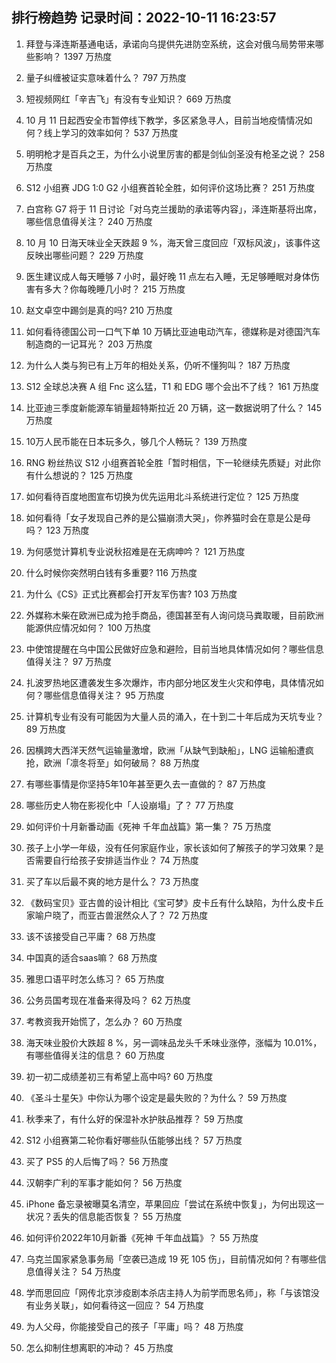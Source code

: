 
## 排行榜趋势 记录时间：2022-10-11 16:23:57
  
  1. 拜登与泽连斯基通电话，承诺向乌提供先进防空系统，这会对俄乌局势带来哪些影响？ 1397 万热度
    
  2. 量子纠缠被证实意味着什么？ 797 万热度
    
  3. 短视频网红「辛吉飞」有没有专业知识？ 669 万热度
    
  4. 10 月 11 日起西安全市暂停线下教学，多区紧急寻人，目前当地疫情情况如何？线上学习的效率如何？ 537 万热度
    
  5. 明明枪才是百兵之王，为什么小说里厉害的都是剑仙剑圣没有枪圣之说？ 258 万热度
    
  6. S12 小组赛 JDG 1:0 G2 小组赛首轮全胜，如何评价这场比赛？ 251 万热度
    
  7. 白宫称 G7 将于 11 日讨论「对乌克兰援助的承诺等内容」，泽连斯基将出席，哪些信息值得关注？ 240 万热度
    
  8. 10 月 10 日海天味业全天跌超 9 %，海天曾三度回应「双标风波」，该事件这反映出哪些问题？ 229 万热度
    
  9. 医生建议成人每天睡够 7 小时，最好晚 11 点左右入睡，无足够睡眠对身体伤害有多大？你每晚睡几小时？ 215 万热度
    
  10. 赵文卓空中踢剑是真的吗? 210 万热度
    
  11. 如何看待德国公司一口气下单 10 万辆比亚迪电动汽车，德媒称是对德国汽车制造商的一记耳光？ 203 万热度
    
  12. 为什么人类与狗已有上万年的相处关系，仍听不懂狗叫？ 187 万热度
    
  13. S12 全球总决赛 A 组 Fnc 这么猛，T1 和 EDG 哪个会出不了线？ 161 万热度
    
  14. 比亚迪三季度新能源车销量超特斯拉近 20 万辆，这一数据说明了什么？ 145 万热度
    
  15. 10万人民币能在日本玩多久，够几个人畅玩？ 139 万热度
    
  16. RNG 粉丝热议 S12 小组赛首轮全胜「暂时相信，下一轮继续先质疑」对此你有什么想说的？ 125 万热度
    
  17. 如何看待百度地图宣布切换为优先运用北斗系统进行定位？ 125 万热度
    
  18. 如何看待「女子发现自己养的是公猫崩溃大哭」，你养猫时会在意是公是母吗？ 123 万热度
    
  19. 为何感觉计算机专业说秋招难是在无病呻吟？ 121 万热度
    
  20. 什么时候你突然明白钱有多重要? 116 万热度
    
  21. 为什么《CS》正式比赛都会打开友军伤害? 103 万热度
    
  22. 外媒称木柴在欧洲已成为抢手商品，德国甚至有人询问烧马粪取暖，目前欧洲能源供应情况如何？ 100 万热度
    
  23. 中使馆提醒在乌中国公民做好应急和避险，目前当地具体情况如何？哪些信息值得关注？ 97 万热度
    
  24. 扎波罗热地区遭袭发生多次爆炸，市内部分地区发生火灾和停电，具体情况如何？哪些信息值得关注？ 95 万热度
    
  25. 计算机专业有没有可能因为大量人员的涌入，在十到二十年后成为天坑专业？ 89 万热度
    
  26. 因横跨大西洋天然气运输量激增，欧洲「从缺气到缺船」，LNG 运输船遭疯抢，欧洲「凛冬将至」如何破局？ 88 万热度
    
  27. 有哪些事情是你坚持5年10年甚至更久去一直做的？ 87 万热度
    
  28. 哪些历史人物在影视化中「人设崩塌」了？ 77 万热度
    
  29. 如何评价十月新番动画《死神 千年血战篇》第一集？ 75 万热度
    
  30. 孩子上小学一年级，没有任何家庭作业，家长该如何了解孩子的学习效果？是否需要自行给孩子安排适当作业？ 74 万热度
    
  31. 买了车以后最不爽的地方是什么？ 73 万热度
    
  32. 《数码宝贝》亚古兽的设计相比《宝可梦》皮卡丘有什么缺陷，为什么皮卡丘家喻户晓了，而亚古兽泯然众人了？ 72 万热度
    
  33. 该不该接受自己平庸？ 68 万热度
    
  34. 中国真的适合saas嘛？ 68 万热度
    
  35. 雅思口语平时怎么练习？ 65 万热度
    
  36. 公务员国考现在准备来得及吗？ 62 万热度
    
  37. 考教资我开始慌了，怎么办？ 60 万热度
    
  38. 海天味业股价大跌超 8 %，另一调味品龙头千禾味业涨停，涨幅为 10.01%，有哪些值得关注的信息？ 60 万热度
    
  39. 初一初二成绩差初三有希望上高中吗? 60 万热度
    
  40. 《圣斗士星矢》中你认为哪个设定是最失败的？为什么？ 59 万热度
    
  41. 秋季来了，有什么好的保湿补水护肤品推荐？ 59 万热度
    
  42. S12 小组赛第二轮你看好哪些队伍能够出线？ 57 万热度
    
  43. 买了 PS5 的人后悔了吗？ 56 万热度
    
  44. 汉朝李广利的军事才能如何？ 56 万热度
    
  45. iPhone 备忘录被曝莫名清空，苹果回应「尝试在系统中恢复」，为何出现这一状况？丢失的信息能否恢复？ 55 万热度
    
  46. 如何评价2022年10月新番《死神 千年血战篇》？ 55 万热度
    
  47. 乌克兰国家紧急事务局「空袭已造成 19 死 105 伤」，目前情况如何？有哪些信息值得关注？ 54 万热度
    
  48. 学而思回应「网传北京涉疫剧本杀店主持人为前学而思名师」，称「与该馆没有业务关联」，如何看待这一回应？ 54 万热度
    
  49. 为人父母，你能接受自己的孩子「平庸」吗？ 48 万热度
    
  50. 怎么抑制住想离职的冲动？ 45 万热度
    